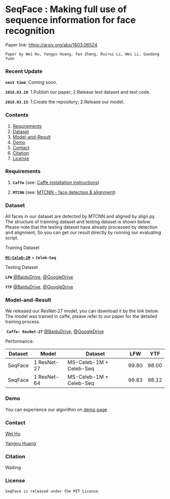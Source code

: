 # SeqFace : Making full use of sequence information for face recognition

  Paper link: https://arxiv.org/abs/1803.06524

    Paper by Wei Hu, Yangyu Huang, Fan Zhang, Ruirui Li, Wei Li, Guodong Yuan


### Recent Update

  **`next time`**: Coming soon.

  **`2018.03.20`**: 1.Publish our paper; 2.Release test dataset and test code.

  **`2018.03.15`**: 1.Create the repository; 2.Release our model. 


### Contents
1. [Requirements](#requirements)
1. [Dataset](#dataset)
1. [Model-and-Result](#model-and-result)
1. [Demo](#demo)
1. [Contact](#contact)
1. [Citation](#citation)
1. [License](#license)


### Requirements

  1. **`Caffe`** (see: [Caffe installation instructions](http://caffe.berkeleyvision.org/installation.html))

  2. **`MTCNN`** (see: [MTCNN - face detection & alignment](https://github.com/kpzhang93/MTCNN_face_detection_alignment))


### Dataset

  All faces in our dataset are detected by MTCNN and aligned by align.py. The structure of trainning dataset and testing dataset is shown below. Please note that the testing dataset have already processed by detection and alignment, So you can get our result directly by running our evaluating script.

  Training Dataset

  [**`MS-Celeb-1M`**](https://www.microsoft.com/en-us/research/project/ms-celeb-1m-challenge-recognizing-one-million-celebrities-real-world/) + **`Celeb-Seq`**

  Testing Dataset

  **`LFW`** [@BaiduDrive](https://pan.baidu.com/s/1C16_nR7C8h36kqtIhA0WLw), [@GoogleDrive](https://drive.google.com/file/d/1YXo8M51jycZeNhgVGZEeTQigopPnz2pi/view)

  **`YTF`** [@BaiduDrive](https://pan.baidu.com/s/1dBf0_e-pGLxYFN8tNf7qEA), [@GoogleDrive](https://drive.google.com/file/d/19BgCxFqMgNpczFmwnDD1eFH8hHHslmJ7/view)


### Model-and-Result

  We released our ResNet-27 model, you can download it by the link below. The model was trained in caffe, please refer to our paper for the detailed training process.

  **`Caffe: ResNet-27`** [@BaiduDrive](https://pan.baidu.com/s/1B5HCTfcYs7s-QeVeAzbNVw), [@GoogleDrive](https://drive.google.com/file/d/1Iqhn_SLpo_2QbIPxw8ht3tGo-2K5dExC/view)

  Performance:

  | Dataset  | Model        | Dataset                  | LFW    | YTF    |
  | -------- | ------------ | ------------------------ | ------ | ------ |
  | SeqFace  | 1 ResNet-27  | MS-Celeb-1M + Celeb-Seq  | 99.80  | 98.00  |
  | SeqFace  | 1 ResNet-64  | MS-Celeb-1M + Celeb-Seq  | 99.83  | 98.12  |


### Demo

  You can experience our algorithm on [demo page](http://imgserver.yunshitu.cn/verication/)


### Contact

  [Wei Hu](mailto:huwei@mail.buct.edu.cn)

  [Yangyu Huang](mailto:yangyu.huang.1990@outlook.com)


### Citation

  Waiting


### License

    SeqFace is released under the MIT License

